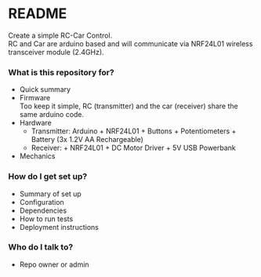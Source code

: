 # README #

Create a simple RC-Car Control.  
RC and Car are arduino based and will communicate via NRF24L01 wireless transceiver module (2.4GHz).



### What is this repository for? ###

* Quick summary
* Firmware  
	Too keep it simple, RC (transmitter) and the car (receiver) share the same arduino code.
* Hardware  
	- Transmitter: Arduino + NRF24L01 + Buttons + Potentiometers + Battery (3x 1.2V AA Rechargeable)
	- Receiver: + NRF24L01 + DC Motor Driver +  5V USB Powerbank
* Mechanics

### How do I get set up? ###

* Summary of set up
* Configuration
* Dependencies
* How to run tests
* Deployment instructions


### Who do I talk to? ###

* Repo owner or admin